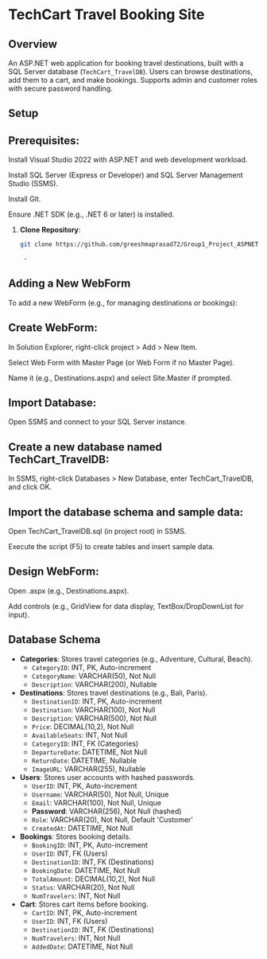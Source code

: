 ﻿# TechCart Travel Booking Site

## Overview
An ASP.NET web application for booking travel destinations, built with a SQL Server database (`TechCart_TravelDB`). Users can browse destinations, add them to a cart, and make bookings. Supports admin and customer roles with secure password handling.


## Setup
## Prerequisites:

Install Visual Studio 2022 with ASP.NET and web development workload.

Install SQL Server (Express or Developer) and SQL Server Management Studio (SSMS).

Install Git.

Ensure .NET SDK (e.g., .NET 6 or later) is installed.

1. **Clone Repository**:
   ```bash
   git clone https://github.com/greeshmaprasad72/Group1_Project_ASPNET_Travel_Booking.git

	- 
## Adding a New WebForm

To add a new WebForm (e.g., for managing destinations or bookings):


## Create WebForm:

In Solution Explorer, right-click project > Add > New Item.



Select Web Form with Master Page (or Web Form if no Master Page).



Name it (e.g., Destinations.aspx) and select Site.Master if prompted.

## Import Database:


Open SSMS and connect to your SQL Server instance.

## Create a new database named TechCart_TravelDB:

In SSMS, right-click Databases > New Database, enter TechCart_TravelDB, and click OK.


## Import the database schema and sample data:

Open TechCart_TravelDB.sql (in project root) in SSMS.

Execute the script (F5) to create tables and insert sample data.



## Design WebForm:

Open <WebForm>.aspx (e.g., Destinations.aspx).


Add controls (e.g., GridView for data display, TextBox/DropDownList for input).

## Database Schema
- **Categories**: Stores travel categories (e.g., Adventure, Cultural, Beach).
  - `CategoryID`: INT, PK, Auto-increment
  - `CategoryName`: VARCHAR(50), Not Null
  - `Description`: VARCHAR(200), Nullable
- **Destinations**: Stores travel destinations (e.g., Bali, Paris).
  - `DestinationID`: INT, PK, Auto-increment
  - `Destination`: VARCHAR(100), Not Null
  - `Description`: VARCHAR(500), Not Null
  - `Price`: DECIMAL(10,2), Not Null
  - `AvailableSeats`: INT, Not Null
  - `CategoryID`: INT, FK (Categories)
  - `DepartureDate`: DATETIME, Not Null
  - `ReturnDate`: DATETIME, Nullable
  - `ImageURL`: VARCHAR(255), Nullable
- **Users**: Stores user accounts with hashed passwords.
  - `UserID`: INT, PK, Auto-increment
  - `Username`: VARCHAR(50), Not Null, Unique
  - `Email`: VARCHAR(100), Not Null, Unique
  - **Password**: VARCHAR(256), Not Null (hashed)
  - `Role`: VARCHAR(20), Not Null, Default 'Customer'
  - `CreatedAt`: DATETIME, Not Null
- **Bookings**: Stores booking details.
  - `BookingID`: INT, PK, Auto-increment
  - `UserID`: INT, FK (Users)
  - `DestinationID`: INT, FK (Destinations)
  - `BookingDate`: DATETIME, Not Null
  - `TotalAmount`: DECIMAL(10,2), Not Null
  - `Status`: VARCHAR(20), Not Null
  - `NumTravelers`: INT, Not Null
- **Cart**: Stores cart items before booking.
  - `CartID`: INT, PK, Auto-increment
  - `UserID`: INT, FK (Users)
  - `DestinationID`: INT, FK (Destinations)
  - `NumTravelers`: INT, Not Null
  - `AddedDate`: DATETIME, Not Null
